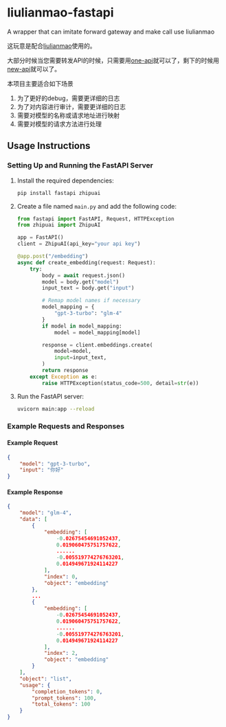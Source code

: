 # liulianmao-fastapi
A wrapper that can imitate forward gateway and make call use liulianmao


这玩意是配合[liulianmao](https://github.com/LaoshuBaby/liulianmao)使用的。

大部分时候当您需要转发API的时候，只需要用[one-api](https://github.com/songquanpeng/one-api)就可以了，剩下的时候用[new-api](https://github.com/Calcium-Ion/new-api)就可以了。

本项目主要适合如下场景

1. 为了更好的debug，需要更详细的日志
2. 为了对内容进行审计，需要更详细的日志
3. 需要对模型的名称或请求地址进行映射
4. 需要对模型的请求方法进行处理

## Usage Instructions

### Setting Up and Running the FastAPI Server

1. Install the required dependencies:
   ```bash
   pip install fastapi zhipuai
   ```

2. Create a file named `main.py` and add the following code:
   ```python
   from fastapi import FastAPI, Request, HTTPException
   from zhipuai import ZhipuAI

   app = FastAPI()
   client = ZhipuAI(api_key="your api key")

   @app.post("/embedding")
   async def create_embedding(request: Request):
       try:
           body = await request.json()
           model = body.get("model")
           input_text = body.get("input")

           # Remap model names if necessary
           model_mapping = {
               "gpt-3-turbo": "glm-4"
           }
           if model in model_mapping:
               model = model_mapping[model]

           response = client.embeddings.create(
               model=model,
               input=input_text,
           )
           return response
       except Exception as e:
           raise HTTPException(status_code=500, detail=str(e))
   ```

3. Run the FastAPI server:
   ```bash
   uvicorn main:app --reload
   ```

### Example Requests and Responses

#### Example Request

```json
{
    "model": "gpt-3-turbo",
    "input": "你好"
}
```

#### Example Response

```json
{
    "model": "glm-4",
    "data": [
        {
            "embedding": [
                -0.02675454691052437,
                0.019060475751757622,
                ...... 
                -0.005519774276763201,
                0.014949671924114227
            ],
            "index": 0,
            "object": "embedding"
        },
        ...
        {
            "embedding": [
                -0.02675454691052437,
                0.019060475751757622,
                ...... 
                -0.005519774276763201,
                0.014949671924114227
            ],
            "index": 2,
            "object": "embedding"
        }
    ],
    "object": "list",
    "usage": {
        "completion_tokens": 0,
        "prompt_tokens": 100,
        "total_tokens": 100
    }
}
```
